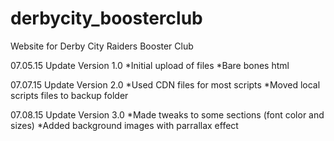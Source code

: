 # derbycity_boosterclub
Website for Derby City Raiders Booster Club


07.05.15 Update
Version 1.0
*Initial upload of files
*Bare bones html

07.07.15 Update
Version 2.0
*Used CDN files for most scripts
*Moved local scripts files to backup folder

07.08.15 Update
Version 3.0
*Made tweaks to some sections (font color and sizes)
*Added background images with parrallax effect